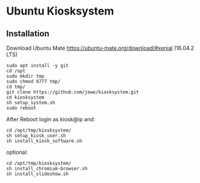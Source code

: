 # Ubuntu Kiosksystem

## Installation
Download Ubuntu Mate
https://ubuntu-mate.org/download/#xenial
(16.04.2 LTS)


```
sudo apt install -y git
cd /opt
sudo mkdir tmp
sudo chmod 0777 tmp/
cd tmp/
git clone https://github.com/jewe/kiosksystem.git
cd kiosksystem
sh setup_system.sh
sudo reboot
```

After Reboot login as kiosk@ip and:
```
cd /opt/tmp/kiosksystem/
sh setup_kiosk_user.sh
sh install_kiosk_software.sh
```

optional:
```
cd /opt/tmp/kiosksystem/
sh install_chromium-browser.sh
sh install_slideshow.sh
```


